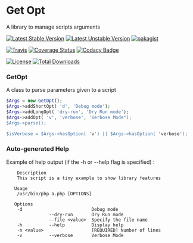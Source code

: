 
# Get Opt

A library to manage scripts arguments 


[![Latest Stable Version](https://poser.pugx.org/alphayax/get_opt/v/stable)](https://packagist.org/packages/alphayax/get_opt)
[![Latest Unstable Version](https://poser.pugx.org/alphayax/get_opt/v/unstable)](https://packagist.org/packages/alphayax/get_opt)
[![pakagist](https://img.shields.io/packagist/v/alphayax/get_opt.svg)](https://packagist.org/packages/alphayax/get_opt)

[![Travis](https://travis-ci.org/alphayax/get_opt.svg)](https://travis-ci.org/alphayax/get_opt)
[![Coverage Status](https://coveralls.io/repos/github/alphayax/get_opt/badge.svg?branch=master)](https://coveralls.io/github/alphayax/get_opt?branch=master)
[![Codacy Badge](https://api.codacy.com/project/badge/Grade/8bfe4b0f7bbb414b94502353e520cbac)](https://www.codacy.com/app/alphayax/get_opt?utm_source=github.com&amp;utm_medium=referral&amp;utm_content=alphayax/get_opt&amp;utm_campaign=Badge_Grade)

[![License](https://poser.pugx.org/alphayax/get_opt/license)](https://packagist.org/packages/alphayax/get_opt)
[![Total Downloads](https://poser.pugx.org/alphayax/get_opt/downloads)](https://packagist.org/packages/alphayax/get_opt)

### GetOpt

A class to parse parameters given to a script

```php
$Args = new GetOpt();
$Args->addShortOpt( 'd', 'Debug mode');
$Args->addLongOpt( 'dry-run', 'Dry Run mode');
$Args->addOpt( 'v', 'verbose', 'Verbose Mode");
$Args->parse();

$isVerbose = $Args->hasOption( 'v') || $Args->hasOption( 'verbose');
```

### Auto-generated Help

Example of help output (if the -h or --help flag is specified) :

```
    Description
   	This script is a tiny example to show library features
   
   Usage
   	/usr/bin/php a.php [OPTIONS]
   
   Options
	-d        	              	Debug mode
	          	--dry-run     	Dry Run mode
	          	--file <value>	Specify the file name
	-h        	--help        	Display help
	-n <value>	              	[REQUIRED] Number of lines
	-v        	--verbose     	Verbose Mode
```
